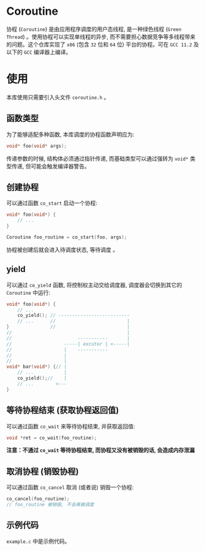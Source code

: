 # Coroutine
协程 (`Coroutine`) 是由应用程序调度的用户态线程, 是一种绿色线程 (`Green Thread`) 。使用协程可以实现单线程的异步, 而不需要担心数据竞争等多线程带来的问题。这个仓库实现了 `x86` (包含 `32` 位和 `64` 位) 平台的协程。可在 `GCC 11.2` 及以下的 `GCC` 编译器上编译。

# 使用
本库使用只需要引入头文件 `coroutine.h` 。

## 函数类型
为了能够适配多种函数, 本库调度的协程函数声明应为:

```C
void* foo(void* args);
```

传递参数的时候, 结构体必须通过指针传递, 而基础类型可以通过强转为 `void*` 类型传递, 但可能会触发编译器警告。

## 创建协程
可以通过函数 `co_start` 启动一个协程:

```C
void* foo(void*) {
    // ...
}

Coroutine foo_routine = co_start(foo, args);
```

协程被创建后就会进入待调度状态, 等待调度 。

## yield
可以通过 `co_yield` 函数, 将控制权主动交给调度器, 调度器会切换到其它的 `Coroutine` 中运行:

```C
void* foo(void*) {
    // ...
    co_yield(); // --------------------------
    // ...      //                          |
}               //                          |
//                                          |
//                        -----------       |
//                   -----| excutor | <-----|
//                   |    -----------
//                   |
//                   |
void* bar(void*) {// |
    // ...           |
    co_yield();//    |
    // ...        <---
}

```

## 等待协程结束 (获取协程返回值)
可以通过函数 `co_wait` 来等待协程结束, 并获取返回值:

```C
void *ret = co_wait(foo_routine);
```

**注意：不通过 `co_wait` 等待协程结束, 而协程又没有被销毁的话, 会造成内存泄漏**

## 取消协程 (销毁协程)
可以通过函数 `co_cancel` 取消 (或者说) 销毁一个协程:

```C
co_cancel(foo_routine);
// foo_routine 被销毁, 不会再被调度
```

## 示例代码
`example.c` 中是示例代码。